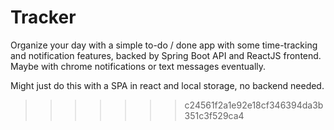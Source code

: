 # Tracker

Organize your day with a simple to-do / done app with some time-tracking and notification features, backed by Spring Boot API
and ReactJS frontend.  Maybe with chrome notifications or text messages eventually.

Might just do this with a SPA in react and local storage, no backend needed.
>>>>>>> c24561f2a1e92e18cf346394da3b351c3f529ca4
